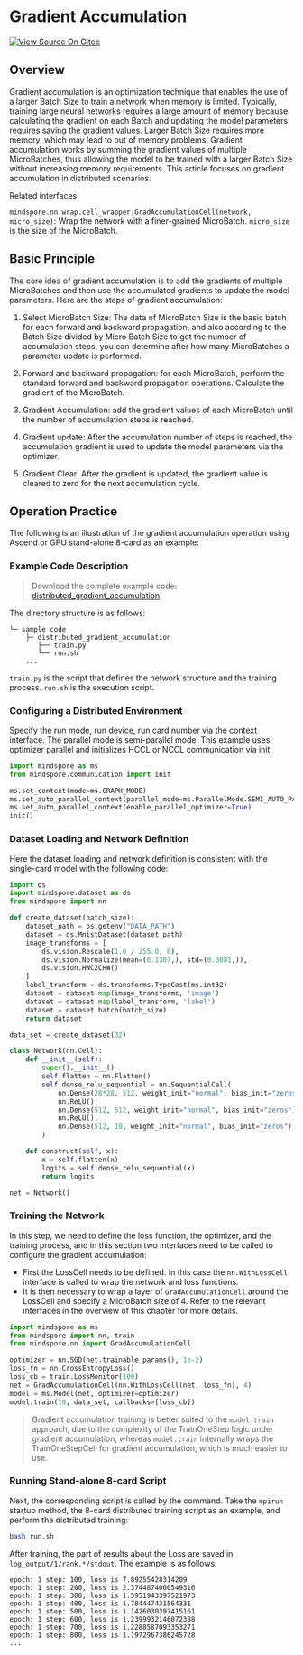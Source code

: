 # Gradient Accumulation

[![View Source On Gitee](https://mindspore-website.obs.cn-north-4.myhuaweicloud.com/website-images/r2.3/resource/_static/logo_source_en.svg)](https://gitee.com/mindspore/docs/blob/r2.3/tutorials/experts/source_en/parallel/distributed_gradient_accumulation.md)

## Overview

Gradient accumulation is an optimization technique that enables the use of a larger Batch Size to train a network when memory is limited. Typically, training large neural networks requires a large amount of memory because calculating the gradient on each Batch and updating the model parameters requires saving the gradient values. Larger Batch Size requires more memory, which may lead to out of memory problems. Gradient accumulation works by summing the gradient values of multiple MicroBatches, thus allowing the model to be trained with a larger Batch Size without increasing memory requirements. This article focuses on gradient accumulation in distributed scenarios.

Related interfaces:

`mindspore.nn.wrap.cell_wrapper.GradAccumulationCell(network, micro_size)`: Wrap the network with a finer-grained MicroBatch. `micro_size` is the size of the MicroBatch.

## Basic Principle

The core idea of gradient accumulation is to add the gradients of multiple MicroBatches and then use the accumulated gradients to update the model parameters. Here are the steps of gradient accumulation:

1. Select MicroBatch Size: The data of MicroBatch Size is the basic batch for each forward and backward propagation, and also according to the Batch Size divided by Micro Batch Size to get the number of accumulation steps, you can determine after how many MicroBatches a parameter update is performed.

2. Forward and backward propagation: for each MicroBatch, perform the standard forward and backward propagation operations. Calculate the gradient of the MicroBatch.

3. Gradient Accumulation: add the gradient values of each MicroBatch until the number of accumulation steps is reached.

4. Gradient update: After the accumulation number of steps is reached, the accumulation gradient is used to update the model parameters via the optimizer.

5. Gradient Clear: After the gradient is updated, the gradient value is cleared to zero for the next accumulation cycle.

## Operation Practice

The following is an illustration of the gradient accumulation operation using Ascend or GPU stand-alone 8-card as an example:

### Example Code Description

> Download the complete example code: [distributed_gradient_accumulation](https://gitee.com/mindspore/docs/tree/r2.3/docs/sample_code/distributed_gradient_accumulation).

The directory structure is as follows:

```text
└─ sample_code
    ├─ distributed_gradient_accumulation
       ├── train.py
       └── run.sh
    ...
```

`train.py` is the script that defines the network structure and the training process. `run.sh` is the execution script.

### Configuring a Distributed Environment

Specify the run mode, run device, run card number via the context interface. The parallel mode is semi-parallel mode. This example uses optimizer parallel and initializes HCCL or NCCL communication via init.

```python
import mindspore as ms
from mindspore.communication import init

ms.set_context(mode=ms.GRAPH_MODE)
ms.set_auto_parallel_context(parallel_mode=ms.ParallelMode.SEMI_AUTO_PARALLEL)
ms.set_auto_parallel_context(enable_parallel_optimizer=True)
init()
```

### Dataset Loading and Network Definition

Here the dataset loading and network definition is consistent with the single-card model with the following code:

```python
import os
import mindspore.dataset as ds
from mindspore import nn

def create_dataset(batch_size):
    dataset_path = os.getenv("DATA_PATH")
    dataset = ds.MnistDataset(dataset_path)
    image_transforms = [
        ds.vision.Rescale(1.0 / 255.0, 0),
        ds.vision.Normalize(mean=(0.1307,), std=(0.3081,)),
        ds.vision.HWC2CHW()
    ]
    label_transform = ds.transforms.TypeCast(ms.int32)
    dataset = dataset.map(image_transforms, 'image')
    dataset = dataset.map(label_transform, 'label')
    dataset = dataset.batch(batch_size)
    return dataset

data_set = create_dataset(32)

class Network(nn.Cell):
    def __init__(self):
        super().__init__()
        self.flatten = nn.Flatten()
        self.dense_relu_sequential = nn.SequentialCell(
            nn.Dense(28*28, 512, weight_init="normal", bias_init="zeros"),
            nn.ReLU(),
            nn.Dense(512, 512, weight_init="normal", bias_init="zeros"),
            nn.ReLU(),
            nn.Dense(512, 10, weight_init="normal", bias_init="zeros")
        )

    def construct(self, x):
        x = self.flatten(x)
        logits = self.dense_relu_sequential(x)
        return logits

net = Network()
```

### Training the Network

In this step, we need to define the loss function, the optimizer, and the training process, and in this section two interfaces need to be called to configure the gradient accumulation:

- First the LossCell needs to be defined. In this case the `nn.WithLossCell` interface is called to wrap the network and loss functions.
- It is then necessary to wrap a layer of `GradAccumulationCell` around the LossCell and specify a MicroBatch size of 4. Refer to the relevant interfaces in the overview of this chapter for more details.

```python
import mindspore as ms
from mindspore import nn, train
from mindspore.nn import GradAccumulationCell

optimizer = nn.SGD(net.trainable_params(), 1e-2)
loss_fn = nn.CrossEntropyLoss()
loss_cb = train.LossMonitor(100)
net = GradAccumulationCell(nn.WithLossCell(net, loss_fn), 4)
model = ms.Model(net, optimizer=optimizer)
model.train(10, data_set, callbacks=[loss_cb])
```

> Gradient accumulation training is better suited to the `model.train` approach, due to the complexity of the TrainOneStep logic under gradient accumulation, whereas `model.train` internally wraps the TrainOneStepCell for gradient accumulation, which is much easier to use.

### Running Stand-alone 8-card Script

Next, the corresponding script is called by the command. Take the `mpirun` startup method, the 8-card distributed training script as an example, and perform the distributed training:

```bash
bash run.sh
```

After training, the part of results about the Loss are saved in `log_output/1/rank.*/stdout`. The example is as follows:

```text
epoch: 1 step: 100, loss is 7.89255428314209
epoch: 1 step: 200, loss is 2.3744874000549316
epoch: 1 step: 300, loss is 1.5951943397521973
epoch: 1 step: 400, loss is 1.784447431564331
epoch: 1 step: 500, loss is 1.1426030397415161
epoch: 1 step: 600, loss is 1.2399932146072388
epoch: 1 step: 700, loss is 1.2288587093353271
epoch: 1 step: 800, loss is 1.1972967386245728
...
```
